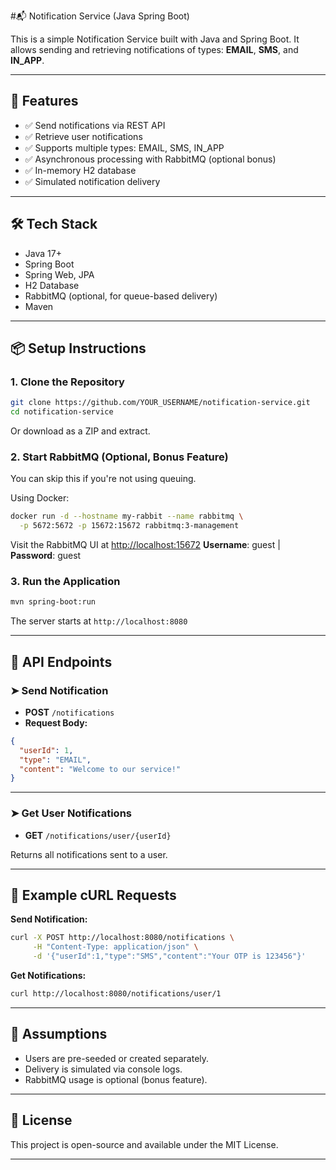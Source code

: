 #📬 Notification Service (Java Spring Boot)

This is a simple Notification Service built with Java and Spring Boot. It allows sending and retrieving notifications of types: **EMAIL**, **SMS**, and **IN_APP**.

---

## 🚀 Features

- ✅ Send notifications via REST API
- ✅ Retrieve user notifications
- ✅ Supports multiple types: EMAIL, SMS, IN_APP
- ✅ Asynchronous processing with RabbitMQ (optional bonus)
- ✅ In-memory H2 database
- ✅ Simulated notification delivery

---

## 🛠 Tech Stack

- Java 17+
- Spring Boot
- Spring Web, JPA
- H2 Database
- RabbitMQ (optional, for queue-based delivery)
- Maven

---

## 📦 Setup Instructions

### 1. Clone the Repository

```bash
git clone https://github.com/YOUR_USERNAME/notification-service.git
cd notification-service
````

Or download as a ZIP and extract.

### 2. Start RabbitMQ (Optional, Bonus Feature)

You can skip this if you're not using queuing.

Using Docker:

```bash
docker run -d --hostname my-rabbit --name rabbitmq \
  -p 5672:5672 -p 15672:15672 rabbitmq:3-management
```

Visit the RabbitMQ UI at [http://localhost:15672](http://localhost:15672)
**Username**: guest | **Password**: guest

### 3. Run the Application

```bash
mvn spring-boot:run
```

The server starts at `http://localhost:8080`

---

## 🧪 API Endpoints

### ➤ Send Notification

* **POST** `/notifications`
* **Request Body:**

```json
{
  "userId": 1,
  "type": "EMAIL",
  "content": "Welcome to our service!"
}
```

---

### ➤ Get User Notifications

* **GET** `/notifications/user/{userId}`

Returns all notifications sent to a user.

---

## 📂 Example cURL Requests

**Send Notification:**

```bash
curl -X POST http://localhost:8080/notifications \
     -H "Content-Type: application/json" \
     -d '{"userId":1,"type":"SMS","content":"Your OTP is 123456"}'
```

**Get Notifications:**

```bash
curl http://localhost:8080/notifications/user/1
```

---

## 📝 Assumptions

* Users are pre-seeded or created separately.
* Delivery is simulated via console logs.
* RabbitMQ usage is optional (bonus feature).

---

## 📄 License

This project is open-source and available under the MIT License.

---

